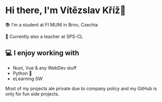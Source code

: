 # Hi there, I'm Vítězslav Kříž👋

📚 I'm a student at FI MUNI in Brno, Czechia

🏫 Currently also a teacher at SPS-CL

## 💻 I enjoy working with

- Nuxt, Vue & any WebDev stuff
- Python 🐍
- eLearning SW

Most of my projects ale private due to company policy and my GitHub is only for fun side projects.
